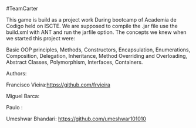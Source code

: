 #TeamCarter

This game is build as a project work During bootcamp of Academia de Codigo held on ISCTE.
We are supposed to compile the .jar file use the build.xml with ANT and run the jarfile option.
The concepts we knew when we started this project were:

Basic OOP principles, Methods, Constructors, Encapsulation, Enumerations, Composition, Delegation, Inheritance, Method Overriding and Overloading, Abstract Classes, Polymorphism, Interfaces, Containers.

Authors:

Francisco Vieira:https://github.com/frvieira

Miguel Barca:

Paulo :

Umeshwar Bhandari: https://github.com/umeshwar101010
